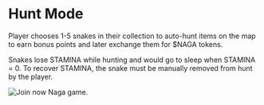 # Hunt Mode

Player chooses 1-5 snakes in their collection to auto-hunt items on the map to earn bonus points and later exchange them for $NAGA tokens.

Snakes lose STAMINA while hunting and would go to sleep when STAMINA = 0. To recover STAMINA, the snake must be manually removed from hunt by the player.

![Join now Naga game.](../.gitbook/assets/2.png)
